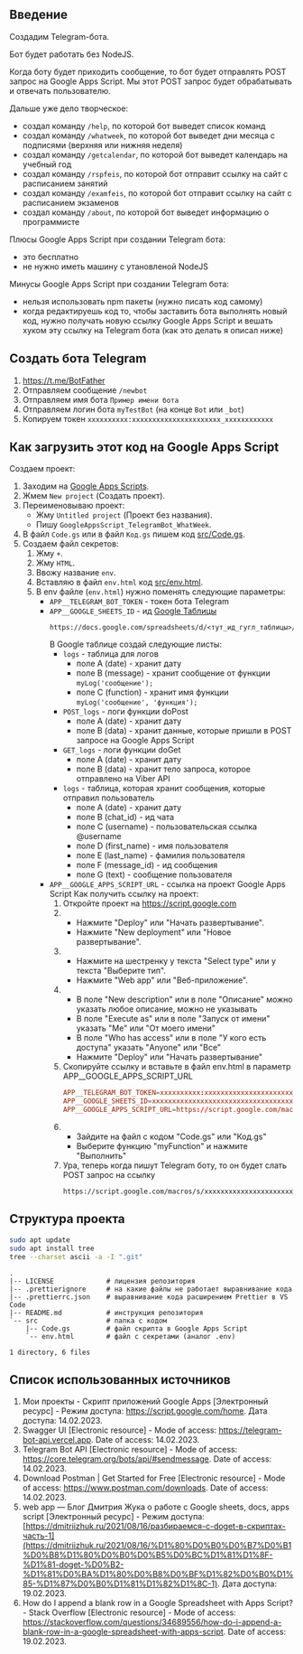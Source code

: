 ## Введение

Создадим Telegram-бота.

Бот будет работать без NodeJS.

Когда боту будет приходить сообщение,
то бот будет отправлять POST запрос на Google Apps Script.
Мы этот POST запрос будет обрабатывать и отвечать пользователю.

Дальше уже дело творческое:
- создал команду `/help`, по которой бот выведет список команд
- создал команду `/whatweek`, по которой бот выведет дни месяца с подписями (верхняя или нижняя неделя)
- создал команду `/getcalendar`, по которой бот выведет календарь на учебный год
- создал команду `/rspfeis`, по которой бот отправит ссылку на сайт с расписанием занятий
- создал команду `/examfeis`, по которой бот отправит ссылку на сайт с расписанием экзаменов
- создал команду `/about`, по которой бот выведет информацию о программисте

Плюсы Google Apps Script при создании Telegram бота:
- это бесплатно
- не нужно иметь машину с утановленой NodeJS

Минусы Google Apps Script при создании Telegram бота:
- нельзя использовать npm пакеты (нужно писать код самому)
- когда редактируешь код то, чтобы заставить бота выполнять новый код,
    нужно получать новую ссылку Google Apps Script
    и вешать хуком эту ссылку на Telegram бота
    (как это делать я описал ниже)

## Создать бота Telegram

1. https://t.me/BotFather
1. Отправляем сообщение `/newbot`
1. Отправляем имя бота `Пример имени бота`
1. Отправляем логин бота `myTestBot` (на конце `Bot` или `_bot`)
1. Копируем токен `xxxxxxxxxx:xxxxxxxxxxxxxxxxxxxxxx_xxxxxxxxxxxx`

## Как загрузить этот код на Google Apps Script

Создаем проект:
1. Заходим на [Google Apps Scripts](https://script.google.com/home).
1. Жмем `New project` (Создать проект).
1. Переименовываю проект:
    - Жму `Untitled project` (Проект без названия).
    - Пишу `GoogleAppsScript_TelegramBot_WhatWeek`.
1. В файл `Code.gs` или в файл `Код.gs` пишем код [src/Code.gs](src/Code.gs).
1. Создаем файл секретов:
    1. Жму `+`.
    1. Жму `HTML`.
    1. Ввожу название `env`.
    1. Вставляю в файл `env.html` код [src/env.html](src/env.html).
    1. В env файле (`env.html`) нужно поменять следующие параметры:
        - `APP__TELEGRAM_BOT_TOKEN` - токен бота Telegram
        - `APP__GOOGLE_SHEETS_ID` - ид [Google Таблицы](https://docs.google.com/spreadsheets)
            ```
            https://docs.google.com/spreadsheets/d/<тут_ид_гугл_таблицы>/edit
            ```
            В Google таблице создай следующие листы:
            - `logs` - таблица для логов
                - поле A (date) - хранит дату
                - поле B (message) - хранит сообщение от функции `myLog('сообщение');`
                - поле C (function) - хранит имя функции `myLog('сообщение', 'функция');`
            - `POST_logs` - логи функции doPost
                - поле A (date) - хранит дату
                - поле В (data) - хранит данные, которые пришли в POST запросе на Google Apps Script
            - `GET_logs` - логи функции doGet
                - поле A (date) - хранит дату
                - поле B (data) - хранит тело запроса, которое отправлено на Viber API
            - `logs` - таблица, которая хранит сообщения, которые отправил пользователь
                - поле A (date) - хранит дату
                - поле B (chat_id) - ид чата
                - поле С (username) - пользовательская ссылка @username
                - поле D (first_name) - имя пользователя
                - поле E (last_name) - фамилия пользователя
                - поле F (message_id) - ид сообщения
                - поле G (text) - сообщение пользователя
        - `APP__GOOGLE_APPS_SCRIPT_URL` - ссылка на проект Google Apps Script
            Как получить ссылку на проект:
            1. Откройте проект на https://script.google.com
            1. 
                - Нажмите "Deploy" или "Начать развертывание".
                - Нажмите "New deployment" или "Новое развертывание".
            1. 
                - Нажмите на шестренку у текста "Select type" или у текста "Выберите тип".
                - Нажмите "Web app" или "Веб-приложение".
            1. 
                - В поле "New description" или в поле "Описание" можно указать любое описание, можно не указывать
                - В поле "Execute as" или в поле "Запуск от имени" указать "Me" или "От моего имени"
                - В поле "Who has access" или в поле "У кого есть доступа" указать "Anyone" или "Все"
                - Нажмите "Deploy" или "Начать развертывание"
            1. Скопируйте ссылку и вставьте в файл env.html в параметр APP__GOOGLE_APPS_SCRIPT_URL
                ```conf
                APP__TELEGRAM_BOT_TOKEN=xxxxxxxxxx:xxxxxxxxxxxxxxxxxxxxxx_xxxxxxxxxxxx
                APP__GOOGLE_SHEETS_ID=xxxxxxxxxxxxxxxxxxxxxxxxxxxxxxxxxxxxxxxxxxxx
                APP__GOOGLE_APPS_SCRIPT_URL=https://script.google.com/macros/s/xxxxxxxxxxxxxxxxxxxxxxxxxxxxxxxxxxxxxxxxxxxxxxxxxxxxxxxxxxxxxxxxxxxxxxxx/exec
                ```
            1. 
                - Зайдите на файл с кодом "Code.gs" или "Код.gs"
                - Выберите функцию "myFunction" и нажмите "Выполнить"
            1. Ура, теперь когда пишут Telegram боту, то он будет слать POST запрос на ссылку
                ```
                https://script.google.com/macros/s/xxxxxxxxxxxxxxxxxxxxxxxxxxxxxxxxxxxxxxxxxxxxxxxxxxxxxxxxxxxxxxxxxxxxxxxx/exec
                ```

## Структура проекта

```bash
sudo apt update
sudo apt install tree
tree --charset ascii -a -I ".git"
```

```
.
|-- LICENSE             # лицензия репозитория
|-- .prettierignore     # на какие файлы не работает выравнивание кода
|-- .prettierrc.json    # выравнивание кода расширением Prettier в VS Code
|-- README.md           # инструкция репозитория
`-- src                 # папка с кодом
    |-- Code.gs         # файл скрипта в Google Apps Script
    `-- env.html        # файл с секретами (аналог .env)

1 directory, 6 files
```

## Список использованных источников

1. Мои проекты - Скрипт приложений Google Apps
    [Электронный ресурс] -
    Режим доступа:
    https://script.google.com/home.
    Дата доступа:
    14.02.2023.
1. Swagger UI
    [Electronic resource] -
    Mode of access:
    https://telegram-bot-api.vercel.app.
    Date of access:
    14.02.2023.
1. Telegram Bot API
    [Electronic resource] -
    Mode of access:
    https://core.telegram.org/bots/api/#sendmessage.
    Date of access:
    14.02.2023.
1. Download Postman | Get Started for Free
    [Electronic resource] -
    Mode of access:
    https://www.postman.com/downloads.
    Date of access:
    14.02.2023.
1. web app — Блог Дмитрия Жука о работе c Google sheets, docs, apps script
    [Электронный ресурс] -
    Режим доступа:
    [https://dmitriizhuk.ru/2021/08/16/разбираемся-с-doget-в-скриптах-часть-1](https://dmitriizhuk.ru/2021/08/16/%D1%80%D0%B0%D0%B7%D0%B1%D0%B8%D1%80%D0%B0%D0%B5%D0%BC%D1%81%D1%8F-%D1%81-doget-%D0%B2-%D1%81%D0%BA%D1%80%D0%B8%D0%BF%D1%82%D0%B0%D1%85-%D1%87%D0%B0%D1%81%D1%82%D1%8C-1).
    Дата доступа:
    19.02.2023.
1. How do I append a blank row in a Google Spreadsheet with Apps Script? - Stack Overflow
    [Electronic resource] -
    Mode of access:
    https://stackoverflow.com/questions/34689556/how-do-i-append-a-blank-row-in-a-google-spreadsheet-with-apps-script.
    Date of access:
    19.02.2023.
